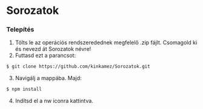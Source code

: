 # Sorozatok

### Telepítés
1. Tölts le az operációs rendszeredednek megfelelő .zip fájlt. Csomagold ki és nevezd át Sorozatok névre!
2. Futtasd ezt a parancsot: 
```sh
$ git clone https://github.com/kinkamez/Sorozatok.git
```
3. Navigálj a mappába. Majd:
```sh
$ npm install
```
4. Indítsd el a nw iconra kattintva.
